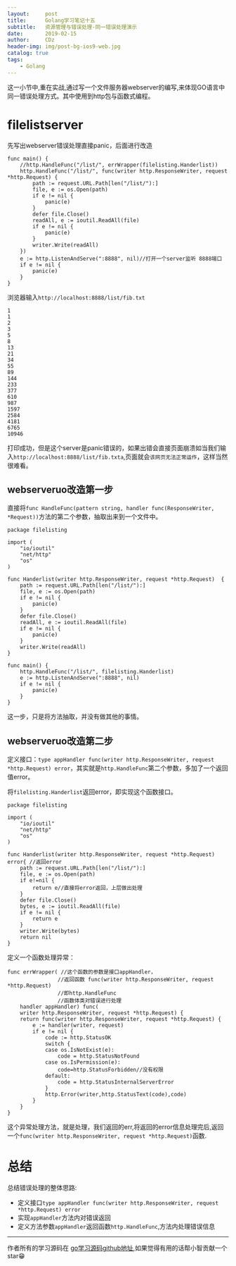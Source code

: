```yaml
---
layout:     post
title:      Golang学习笔记十五
subtitle:   资源管理与错误处理-同一错误处理演示
date:       2019-02-15
author:     CDz
header-img: img/post-bg-ios9-web.jpg
catalog: true
tags:
    - Golang
---
```


这一小节中,重在实战,通过写一个文件服务器webserver的编写,来体现GO语言中同一错误处理方式。其中使用到http包与函数式编程。
# filelistserver
先写出webserver错误处理直接panic，后面进行改造

```
func main() {
    //http.HandleFunc("/list/", errWrapper(filelisting.Handerlist))
    http.HandleFunc("/list/", func(writer http.ResponseWriter, request *http.Request) {
        path := request.URL.Path[len("/list/"):]
        file, e := os.Open(path)
        if e != nil {
            panic(e)
        }
        defer file.Close()
        readAll, e := ioutil.ReadAll(file)
        if e != nil {
            panic(e)
        }
        writer.Write(readAll)
    })
    e := http.ListenAndServe(":8888", nil)//打开一个server监听 8888端口
    if e != nil {
        panic(e)
    }
}
```

浏览器输入`http://localhost:8888/list/fib.txt`
```
1
1
2
3
5
8
13
21
34
55
89
144
233
377
610
987
1597
2584
4181
6765
10946
```
打印成功，但是这个server是panic错误的，如果出错会直接页面崩溃如当我们输入`http://localhost:8888/list/fib.txta`,页面就会`该网页无法正常运作`，这样当然很难看。

## webserveruo改造第一步

直接将`func HandleFunc(pattern string, handler func(ResponseWriter, *Request))`方法的第二个参数，抽取出来到一个文件中。

```
package filelisting

import (
    "io/ioutil"
    "net/http"
    "os"
)

func Handerlist(writer http.ResponseWriter, request *http.Request)  {
    path := request.URL.Path[len("/list/"):]
    file, e := os.Open(path)
    if e != nil {
        panic(e)
    }
    defer file.Close()
    readAll, e := ioutil.ReadAll(file)
    if e != nil {
        panic(e)
    }
    writer.Write(readAll)
}
```

```
func main() {
    http.HandleFunc("/list/", filelisting.Handerlist)
    e := http.ListenAndServe(":8888", nil)
    if e != nil {
        panic(e)
    }
}
```

这一步，只是将方法抽取，并没有做其他的事情。

## webserveruo改造第二步

定义接口：`type appHandler func(writer http.ResponseWriter, request *http.Request) error`，其实就是`http.HandleFunc`第二个参数，多加了一个返回值error。


将`filelisting.Handerlist`返回error，即实现这个函数接口。
```
package filelisting

import (
    "io/ioutil"
    "net/http"
    "os"
)

func Handerlist(writer http.ResponseWriter, request *http.Request) error{ //返回error
    path := request.URL.Path[len("/list/"):]
    file, e := os.Open(path)
    if e!=nil {
        return e//直接将error返回，上层做出处理
    }
    defer file.Close()
    bytes, e := ioutil.ReadAll(file)
    if e != nil {
        return e
    }
    writer.Write(bytes)
    return nil
}
```

定义一个函数处理异常：
```
func errWrapper( //这个函数的参数是接口appHandler，
                //返回函数 func(writer http.ResponseWriter, request *http.Request)
                //即http.HandleFunc
                //函数体类对错误进行处理
    handler appHandler) func(
    writer http.ResponseWriter, request *http.Request) {
    return func(writer http.ResponseWriter, request *http.Request) {
        e := handler(writer, request)
        if e != nil {
            code := http.StatusOK
            switch {
            case os.IsNotExist(e):
                code = http.StatusNotFound
            case os.IsPermission(e):
                code=http.StatusForbidden//没有权限
            default:
                code = http.StatusInternalServerError
            }
            http.Error(writer,http.StatusText(code),code)
        }
    }
}
```

这个异常处理方法，就是处理，我们返回的err,将返回的error信息处理完后,返回一个`func(writer http.ResponseWriter, request *http.Request)`函数.

# 总结
总结错误处理的整体思路:

- 定义接口`type appHandler func(writer http.ResponseWriter, request *http.Request) error`
- 实现`appHandler`方法内对错误返回
- 定义方法参数`appHandler`返回函数`http.HandleFunc`,方法内处理错误信息



------
作者所有的学习源码在 [go学习源码github地址](https://github.com/CDz1129/golang-learn),如果觉得有用的话帮小智贡献一个star😁
